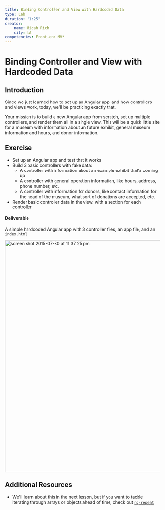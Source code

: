 ```yaml
---
title: Binding Controller and View with Hardcoded Data
type: Lab
duration: "1:25"
creator:
    name: Micah Rich
    city: LA
competencies: Front-end MV*
---
```


# Binding Controller and View with Hardcoded Data

## Introduction

Since we just learned how to set up an Angular app, and how controllers and views work, today, we'll be practicing exactly that.

Your mission is to build a new Angular app from scratch, set up multiple controllers, and render them all in a single view. This will be a quick little site for a museum with information about an future exhibit, general museum information and hours, and donor information.

## Exercise

- Set up an Angular app and test that it works
- Build 3 basic controllers with fake data:
  + A controller with information about an example exhibit that's coming up
  + A controller with general operation information, like hours, address, phone number, etc.
  + A controller with information for donors, like contact information for the head of the museum, what sort of donations are accepted, etc.
- Render basic controller data in the view, with a section for each controller


#### Deliverable

A simple hardcoded Angular app with 3 controller files, an app file, and an `index.html`

<img width="752" alt="screen shot 2015-07-30 at 11 37 25 pm" src="https://cloud.githubusercontent.com/assets/25366/9002041/f942dad0-3713-11e5-838f-8670fd50c5cd.png">

## Additional Resources

- We'll learn about this in the next lesson, but if you want to tackle iterating through arrays or objects ahead of time, check out [`ng-repeat`](https://docs.angularjs.org/api/ng/directive/ngRepeat)
